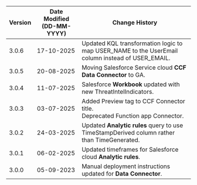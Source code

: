 | **Version** | **Date Modified (DD-MM-YYYY)** | **Change History**                                                 |
|-------------|--------------------------------|--------------------------------------------------------------------|
| 3.0.6       | 17-10-2025                     | Updated KQL transformation logic to map USER_NAME to the UserEmail column instead of USER_EMAIL.|
| 3.0.5       | 20-08-2025                     | Moving Salesforce Service cloud **CCF Data Connector** to GA.		|
| 3.0.4       | 11-07-2025                     | Salesforce **Workbook** updated with new ThreatIntelIndicators.	|
| 3.0.3       | 03-07-2025                     | Added Preview tag to CCF Connector title.<br/>Deprecated Function app Connector.		|
| 3.0.2       | 24-03-2025                     | Updated **Analytic rules** query to use TimeStampDerived column rather than TimeGenerated. |
| 3.0.1       | 06-02-2025                     | Updated timeframes for Salesforce cloud **Analytic rules**.			|
| 3.0.0       | 05-09-2023                     | Manual deployment instructions updated for **Data Connector**.		|
